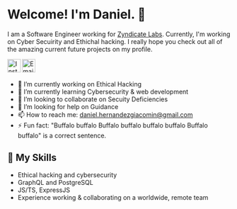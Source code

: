 # Welcome! I'm Daniel. 👋

I am a Software Engineer working for [Zyndicate Labs](https://www.zyndicate.app). Currently, I'm working on Cyber Secuirity and Ethichal hacking. I really hope you check out all of the amazing current future projects on my profile. 

<a href="https://www.instagram.com/giacomin05">
  <img align="left" alt="Instagram" width="30px" src="https://cdn.jsdelivr.net/npm/simple-icons@v3/icons/instagram.svg" />
</a>
<a href="mailto:daniel.hernandezgiacomin@gmail.com">
  <img align="left" alt="Email" width="30px" src="https://www.svgrepo.com/show/94769/black-back-closed-envelope-shape.svg" />
</a>

<br><br />

- 🔭 I’m currently working on Ethical Hacking
- 🌱 I’m currently learning Cybersecurity & web development
- 👯 I’m looking to collaborate on Secuity Deficiencies
- 🤔 I’m looking for help on Guidance
- 📫 How to reach me: daniel.hernandezgiacomin@gmail.com
- ⚡ Fun fact: "Buffalo buffalo Buffalo buffalo buffalo buffalo Buffalo buffalo" is a correct sentence.

## 🧪 My Skills

- Ethical hacking and cybersecurity
- GraphQL and PostgreSQL
- JS/TS, ExpressJS
- Experience working & collaborating on a worldwide, remote team
